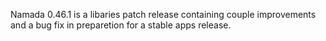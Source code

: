 Namada 0.46.1 is a libaries patch release containing couple improvements and a bug fix in preparetion for a stable apps release.

